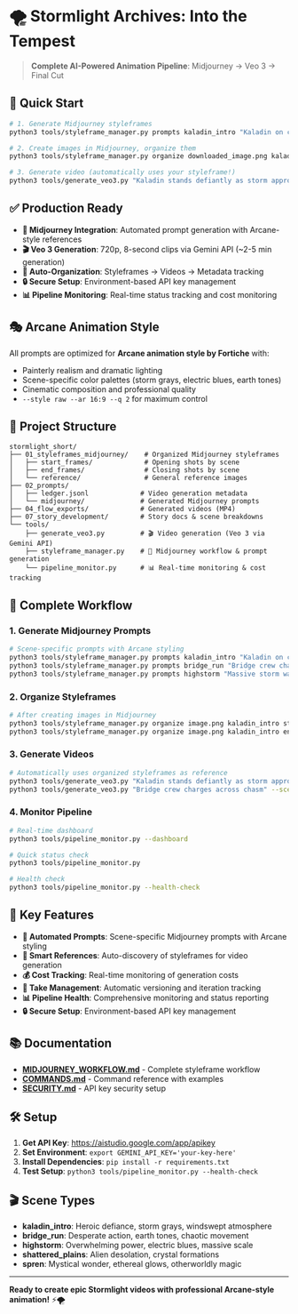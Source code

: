 # 🌪️ Stormlight Archives: Into the Tempest
> **Complete AI-Powered Animation Pipeline**: Midjourney → Veo 3 → Final Cut

## 🚀 Quick Start

```bash
# 1. Generate Midjourney styleframes
python3 tools/styleframe_manager.py prompts kaladin_intro "Kaladin on cliff edge storm approaching"

# 2. Create images in Midjourney, organize them
python3 tools/styleframe_manager.py organize downloaded_image.png kaladin_intro start

# 3. Generate video (automatically uses your styleframe!)
python3 tools/generate_veo3.py "Kaladin stands defiantly as storm approaches" --scene kaladin_intro
```

## ✅ **Production Ready**

- **🎨 Midjourney Integration**: Automated prompt generation with Arcane-style references
- **🎬 Veo 3 Generation**: 720p, 8-second clips via Gemini API (~2-5 min generation)
- **📁 Auto-Organization**: Styleframes → Videos → Metadata tracking
- **🔒 Secure Setup**: Environment-based API key management
- **📊 Pipeline Monitoring**: Real-time status tracking and cost monitoring

## 🎭 **Arcane Animation Style**

All prompts are optimized for **Arcane animation style by Fortiche** with:
- Painterly realism and dramatic lighting
- Scene-specific color palettes (storm grays, electric blues, earth tones)
- Cinematic composition and professional quality
- `--style raw --ar 16:9 --q 2` for maximum control

## 📁 **Project Structure**

```
stormlight_short/
├── 01_styleframes_midjourney/    # Organized Midjourney styleframes
│   ├── start_frames/             # Opening shots by scene
│   ├── end_frames/               # Closing shots by scene
│   └── reference/                # General reference images
├── 02_prompts/
│   ├── ledger.jsonl             # Video generation metadata
│   └── midjourney/              # Generated Midjourney prompts
├── 04_flow_exports/             # Generated videos (MP4)
├── 07_story_development/        # Story docs & scene breakdowns
└── tools/
    ├── generate_veo3.py         # 🎬 Video generation (Veo 3 via Gemini API)
    ├── styleframe_manager.py    # 🎨 Midjourney workflow & prompt generation
    └── pipeline_monitor.py      # 📊 Real-time monitoring & cost tracking
```

## 🎨 **Complete Workflow**

### 1. Generate Midjourney Prompts
```bash
# Scene-specific prompts with Arcane styling
python3 tools/styleframe_manager.py prompts kaladin_intro "Kaladin on cliff edge storm approaching"
python3 tools/styleframe_manager.py prompts bridge_run "Bridge crew charging under arrow fire"
python3 tools/styleframe_manager.py prompts highstorm "Massive storm wall approaching"
```

### 2. Organize Styleframes
```bash
# After creating images in Midjourney
python3 tools/styleframe_manager.py organize image.png kaladin_intro start
python3 tools/styleframe_manager.py organize image.png kaladin_intro end
```

### 3. Generate Videos
```bash
# Automatically uses organized styleframes as reference
python3 tools/generate_veo3.py "Kaladin stands defiantly as storm approaches" --scene kaladin_intro
python3 tools/generate_veo3.py "Bridge crew charges across chasm" --scene bridge_run
```

### 4. Monitor Pipeline
```bash
# Real-time dashboard
python3 tools/pipeline_monitor.py --dashboard

# Quick status check
python3 tools/pipeline_monitor.py

# Health check
python3 tools/pipeline_monitor.py --health-check
```

## 🎯 **Key Features**

- **🤖 Automated Prompts**: Scene-specific Midjourney prompts with Arcane styling
- **📸 Smart References**: Auto-discovery of styleframes for video generation
- **💰 Cost Tracking**: Real-time monitoring of generation costs
- **🔄 Take Management**: Automatic versioning and iteration tracking
- **📊 Pipeline Health**: Comprehensive monitoring and status reporting
- **🔒 Secure Setup**: Environment-based API key management

## 📚 **Documentation**

- **[MIDJOURNEY_WORKFLOW.md](MIDJOURNEY_WORKFLOW.md)** - Complete styleframe workflow
- **[COMMANDS.md](COMMANDS.md)** - Command reference with examples
- **[SECURITY.md](SECURITY.md)** - API key security setup

## 🛠️ **Setup**

1. **Get API Key**: https://aistudio.google.com/app/apikey
2. **Set Environment**: `export GEMINI_API_KEY='your-key-here'`
3. **Install Dependencies**: `pip install -r requirements.txt`
4. **Test Setup**: `python3 tools/pipeline_monitor.py --health-check`

## 🎬 **Scene Types**

- **kaladin_intro**: Heroic defiance, storm grays, windswept atmosphere
- **bridge_run**: Desperate action, earth tones, chaotic movement
- **highstorm**: Overwhelming power, electric blues, massive scale
- **shattered_plains**: Alien desolation, crystal formations
- **spren**: Mystical wonder, ethereal glows, otherworldly magic

---

**Ready to create epic Stormlight videos with professional Arcane-style animation!** ⚡🌪️